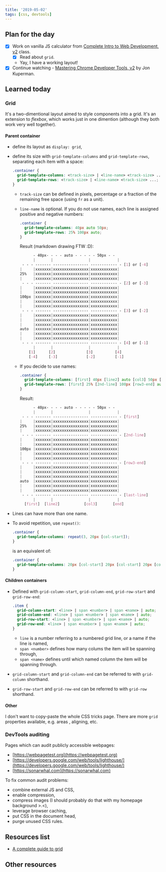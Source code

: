 ```yaml
---
title: '2019-05-02'
tags: [css, devtools]
---
```


## Plan for the day

- [x] Work on vanilla JS calculator from [Complete Intro to Web Development, v2](https://frontendmasters.com/courses/web-development-v2/) class.
  - [x] Read about `grid`.
  - Yay, I have a working layout!
- [x] Continue watching - [Mastering Chrome Developer Tools, v2](https://frontendmasters.com/courses/chrome-dev-tools-v2/) by Jon Kuperman.

## Learned today

### Grid

It's a two-dimentional layout aimed to style components into a grid. It's an extension to _flexbox_, which works just in one dimention (although they both work very well together).

#### Parent container

- define its layout as `display: grid`,
- define its size with `grid-template-columns` and `grid-template-rows`, separating each item with a space:

  ```css
  .container {
    grid-template-columns: <track-size> | <line-name> <track-size> ...;
    grid-template-rows: <track-size> | <line-name> <track-size> ...;
  }
  ```

  - `track-size` can be defined in pixels, percentage or a fraction of the remaining free space (using `fr` as a unit).
  - `line-name` is optional. If you do not use names, each line is assigned positive and negative numbers:

    ```css
    .container {
      grid-template-columns: 40px auto 50px;
      grid-template-rows: 25% 100px auto;
    }
    ```

    Result (markdown drawing FTW :D):

    ```css
          - 40px- - - - auto - - - - - 50px - -
          |       |                |            |
     - - - ------- ---------------- ------------ - [1] or [-4]
    |     |xxxxxxx|xxxxxxxxxxxxxxxx|xxxxxxxxxxxx|
    25%   |xxxxxxx|xxxxxxxxxxxxxxxx|xxxxxxxxxxxx|
    |     |xxxxxxx|xxxxxxxxxxxxxxxx|xxxxxxxxxxxx|
     - - - ------- ---------------- ------------ - [2] or [-3]
    |     |xxxxxxx|xxxxxxxxxxxxxxxx|xxxxxxxxxxxx|
    |     |xxxxxxx|xxxxxxxxxxxxxxxx|xxxxxxxxxxxx|
    100px |xxxxxxx|xxxxxxxxxxxxxxxx|xxxxxxxxxxxx|
    |     |xxxxxxx|xxxxxxxxxxxxxxxx|xxxxxxxxxxxx|
    |     |xxxxxxx|xxxxxxxxxxxxxxxx|xxxxxxxxxxxx|
     - - - ------- ---------------- ------------ - [3] or [-2]
    |     |xxxxxxx|xxxxxxxxxxxxxxxx|xxxxxxxxxxxx|
    |     |xxxxxxx|xxxxxxxxxxxxxxxx|xxxxxxxxxxxx|
    |     |xxxxxxx|xxxxxxxxxxxxxxxx|xxxxxxxxxxxx|
    auto  |xxxxxxx|xxxxxxxxxxxxxxxx|xxxxxxxxxxxx|
    |     |xxxxxxx|xxxxxxxxxxxxxxxx|xxxxxxxxxxxx|
    |     |xxxxxxx|xxxxxxxxxxxxxxxx|xxxxxxxxxxxx|
     - - - ------- ---------------- ------------ - [4] or [-1]
          |       |                |            |
        [1]      [2]              [3]          [4]
        [-4]     [-3]             [-2]         [-1]
    ```

  - If you decide to use names:

    ```css
    .container {
      grid-template-columns: [first] 40px [line2] auto [col3] 50px [end];
      grid-template-rows: [first] 25% [2nd-line] 100px [row3-end] auto [end];
    }
    ```

    Result:

    ```css
          - 40px- - - - auto - - - - - 50px - -
          |       |                |            |
     - - - ------- ---------------- ------------ - [first]
    |     |xxxxxxx|xxxxxxxxxxxxxxxx|xxxxxxxxxxxx|
    25%   |xxxxxxx|xxxxxxxxxxxxxxxx|xxxxxxxxxxxx|
    |     |xxxxxxx|xxxxxxxxxxxxxxxx|xxxxxxxxxxxx|
     - - - ------- ---------------- ------------ - [2nd-line]
    |     |xxxxxxx|xxxxxxxxxxxxxxxx|xxxxxxxxxxxx|
    |     |xxxxxxx|xxxxxxxxxxxxxxxx|xxxxxxxxxxxx|
    100px |xxxxxxx|xxxxxxxxxxxxxxxx|xxxxxxxxxxxx|
    |     |xxxxxxx|xxxxxxxxxxxxxxxx|xxxxxxxxxxxx|
    |     |xxxxxxx|xxxxxxxxxxxxxxxx|xxxxxxxxxxxx|
     - - - ------- ---------------- ------------ - [row3-end]
    |     |xxxxxxx|xxxxxxxxxxxxxxxx|xxxxxxxxxxxx|
    |     |xxxxxxx|xxxxxxxxxxxxxxxx|xxxxxxxxxxxx|
    |     |xxxxxxx|xxxxxxxxxxxxxxxx|xxxxxxxxxxxx|
    auto  |xxxxxxx|xxxxxxxxxxxxxxxx|xxxxxxxxxxxx|
    |     |xxxxxxx|xxxxxxxxxxxxxxxx|xxxxxxxxxxxx|
    |     |xxxxxxx|xxxxxxxxxxxxxxxx|xxxxxxxxxxxx|
     - - - ------- ---------------- ------------ - [last-line]
          |       |                |            |
      [first]  [line2]           [col3]       [end]
    ```

- Lines can have more than one name.
- To avoid repetition, use `repeat()`:

  ```css
  .container {
    grid-template-columns: repeat(3, 20px [col-start]);
  }
  ```

  is an equivalent of:

  ```css
  .container {
    grid-template-columns: 20px [col-start] 20px [col-start] 20px [col-start];
  }
  ```

#### Children containers

- Defined with `grid-column-start`, `grid-column-end`, `grid-row-start` and `grid-row-end`:

  ```css
  .item {
    grid-column-start: <line> | span <number> | span <name> | auto;
    grid-column-end: <line> | span <number> | span <name> | auto;
    grid-row-start: <line> | span <number> | span <name> | auto;
    grid-row-end: <line> | span <number> | span <name> | auto;
  }
  ```

  - `line` is a number referring to a numbered grid line, or a name if the line is named,
  - `span <number>` defines how many colums the item will be spanning through,
  - `span <name>` defines until which named column the item will be spanning through.

- `grid-column-start` and `grid-column-end` can be referred to with `grid-column` shorthand.
- `grid-row-start` and `grid-row-end` can be referred to with `grid-row` shorthand.

#### Other

I don't want to copy-paste the whole CSS tricks page. There are more `grid` properties available, e.g. areas , aligning, etc.

### DevTools auditing

Pages which can audit publicly accessible webpages:

- [https://webpagetest.org](https://webpagetest.org)
- [https://developers.google.com/web/tools/lighthouse/](https://developers.google.com/web/tools/lighthouse/)
- [https://sonarwhal.com](https://sonarwhal.com)

To fix common audit problems:

- combine external JS and CSS,
- enable compression,
- compress images (I should probably do that with my homepage background >.<),
- leverage browser caching,
- put CSS in the document head,
- purge unused CSS rules.

## Resources list

- [A complete guide to grid](https://css-tricks.com/snippets/css/complete-guide-grid/)

## Other resources
